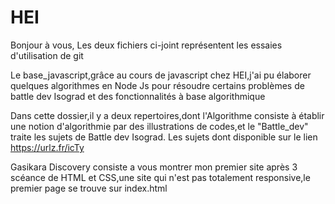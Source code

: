 # HEI
Bonjour à vous,
Les deux fichiers ci-joint représentent les essaies d'utilisation de git


Le base_javascript,grâce au cours de javascript chez HEI,j'ai pu élaborer quelques algorithmes en Node Js pour résoudre certains problèmes de battle dev Isograd et des fonctionnalités à base algorithmique

Dans cette dossier,il y a deux repertoires,dont l'Algorithme consiste à établir une notion d'algorithmie par des illustrations de codes,et le "Battle_dev" traite les sujets de Battle dev Isograd.
Les sujets dont disponible sur le lien  https://urlz.fr/icTy


Gasikara Discovery consiste a vous montrer mon premier site après 3 scéance de HTML et CSS,une site qui n'est pas totalement responsive,le premier page se trouve sur index.html

